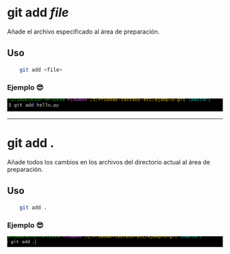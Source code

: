 # git add *file*
Añade el archivo especificado al área de preparación.

## Uso
```bash
    git add <file>
```
### Ejemplo 😎
![Ejemplo de uso de add <file>](./recursos/git_add-file-.png "Ejemplo de git add <file>")

---------------------

# git add .
Añade todos los cambios en los archivos del directorio actual al área de preparación.

## Uso
```bash
    git add .
```
### Ejemplo 😎
![Ejemplo de uso de add .](./recursos/git_add.png "Ejemplo de git add .")

